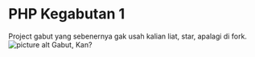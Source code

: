 # PHP Kegabutan 1
Project gabut yang sebenernya gak usah kalian liat, star, apalagi di fork.
![picture alt](http://rdstmpn.esy.es/uploads/g.jpg "Gabut")
Gabut, Kan?
